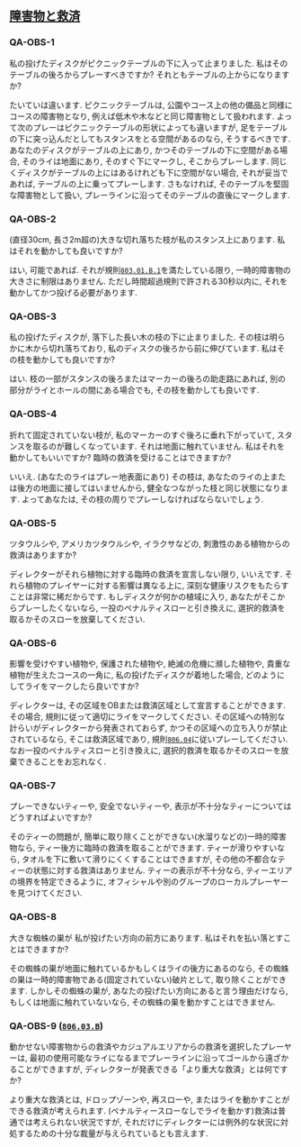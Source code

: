 ## [障害物と救済](803)

### QA-OBS-1
私の投げたディスクがピクニックテーブルの下に入って止まりました.
私はそのテーブルの後ろからプレーすべきですか?
それともテーブルの上からになりますか?

たいていは違います.
ピクニックテーブルは,
公園やコース上の他の備品と同様にコースの障害物となり,
例えば低木や木などと同じ障害物として扱われます.
よって次のプレーはピクニックテーブルの形状によっても違いますが,
足をテーブルの下に突っ込んだとしてもスタンスをとる空間があるのなら,
そうするべきです.
あなたのディスクがテーブルの上にあり,
かつそのテーブルの下に空間がある場合,
そのライは地面にあり,
そのすぐ下にマークし,
そこからプレーします.
同じくディスクがテーブルの上にはあるけれども下に空間がない場合,
それが妥当であれば,
テーブルの上に乗ってプレーします.
さもなければ,
そのテーブルを堅固な障害物として扱い,
プレーラインに沿ってそのテーブルの直後にマークします.

### QA-OBS-2
(直径30cm, 長さ2m超の)大きな切れ落ちた枝が私のスタンス上にあります.
私はそれを動かしても良いですか?

はい,
可能であれば.
それが規則[`803.01.B.1`](80301)を満たしている限り,
一時的障害物の大きさに制限はありません.
ただし時間超過規則で許される30秒以内に,
それを動かしてかつ投げる必要があります.

### QA-OBS-3
私の投げたディスクが,
落下した長い木の枝の下に止まりました.
その枝は明らかに木から切れ落ちており,
私のディスクの後ろから前に伸びています.
私はその枝を動かしても良いですか?

はい.
枝の一部がスタンスの後ろまたはマーカーの後ろの助走路にあれば,
別の部分がライとホールの間にある場合でも,
その枝を動かしても良いです.

### QA-OBS-4
折れて固定されていない枝が,
私のマーカーのすぐ後ろに垂れ下がっていて,
スタンスを取るのが難しくなっています.
それは地面に触れていません.
私はそれを動かしてもいいですか?
臨時の救済を受けることはできますか?

いいえ.
(あなたのライはプレー地表面にあり)
その枝は,
あなたのライの上または後方の地面に接してはいませんから,
健全なつながった枝と同じ状態になります.
よってあなたは,
その枝の周りでプレーしなければならないでしょう.

### QA-OBS-5
ツタウルシや,
アメリカツタウルシや,
イラクサなどの,
刺激性のある植物からの救済はありますか?

ディレクターがそれら植物に対する臨時の救済を宣言しない限り,
いいえです.
それら植物のプレイヤーに対する影響は異なる上に,
深刻な健康リスクをもたらすことは非常に稀だからです.
もしディスクが何かの植域に入り,
あなたがそこからプレーしたくないなら,
一投のペナルティスローと引き換えに,
選択的救済を取るかそのスローを放棄してください.

### QA-OBS-6
影響を受けやすい植物や,
保護された植物や,
絶滅の危機に瀕した植物や,
貴重な植物が生えたコースの一角に,
私の投げたディスクが着地した場合,
どのようにしてライをマークしたら良いですか?

ディレクターは,
その区域をOBまたは救済区域として宣言することができます.
その場合,
規則に従って適切にライをマークしてください.
その区域への特別な計らいがディレクターから発表されておらず,
かつその区域への立ち入りが禁止されているなら,
そこは救済区域であり,
規則[`806.04`](80604)に従いプレーしてください.
なお一投のペナルティスローと引き換えに,
選択的救済を取るかそのスローを放棄できることをお忘れなく.

### QA-OBS-7
プレーできないティーや,
安全でないティーや,
表示が不十分なティーについてはどうすればよいですか?

そのティーの問題が,
簡単に取り除くことができない(水溜りなどの)一時的障害物なら,
ティー後方に臨時の救済を取ることができます.
ティーが滑りやすいなら,
タオルを下に敷いて滑りにくくすることはできますが,
その他の不都合なティーの状態に対する救済はありません.
ティーの表示が不十分なら,
ティーエリアの境界を特定できるように,
オフィシャルや別のグループのローカルプレーヤーを見つけてください.

### QA-OBS-8
大きな蜘蛛の巣が
私が投げたい方向の前方にあります.
私はそれを払い落とすことはできますか?

その蜘蛛の巣が地面に触れているかもしくはライの後方にあるのなら,
その蜘蛛の巣は一時的障害物である(固定されていない)破片として,
取り除くことができます.
しかしその蜘蛛の巣が,
あなたの投げたい方向にあると言う理由だけなら,
もしくは地面に触れていないなら,
その蜘蛛の巣を動かすことはできません.

### QA-OBS-9 ([`806.03.B`](80603))
動かせない障害物からの救済やカジュアルエリアからの救済を選択したプレーヤーは,
最初の使用可能なライになるまでプレーラインに沿ってゴールから遠ざかることができますが,
ディレクターが発表できる「より重大な救済」とは何ですか?

より重大な救済とは,
ドロップゾーンや,
再スローや,
またはライを動かすことができる救済が考えられます.
(ペナルティースローなしでライを動かす)救済は普通では考えられない状況ですが,
それだけにディレクターには例外的な状況に対処するための十分な裁量が与えられているとも言えます.
